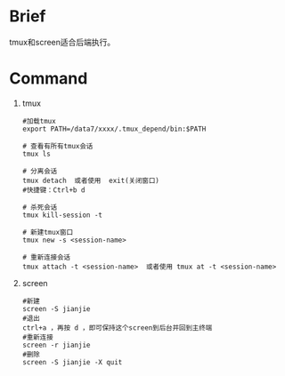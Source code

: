 # Brief

tmux和screen适合后端执行。

# Command

1. tmux

    ```shell
    #加载tmux
    export PATH=/data7/xxxx/.tmux_depend/bin:$PATH
    
    # 查看有所有tmux会话
    tmux ls
    
    # 分离会话
    tmux detach  或者使用  exit(关闭窗口)
    #快捷键：Ctrl+b d
    
    # 杀死会话
    tmux kill-session -t 
    
    # 新建tmux窗口
    tmux new -s <session-name>
    
    # 重新连接会话
    tmux attach -t <session-name>  或者使用 tmux at -t <session-name>
    ```

    

2. screen

    ```shell
    #新建
    screen -S jianjie 
    #退出
    ctrl+a ，再按 d ，即可保持这个screen到后台并回到主终端
    #重新连接
    screen -r jianjie
    #删除
    screen -S jianjie -X quit
    ```

    
